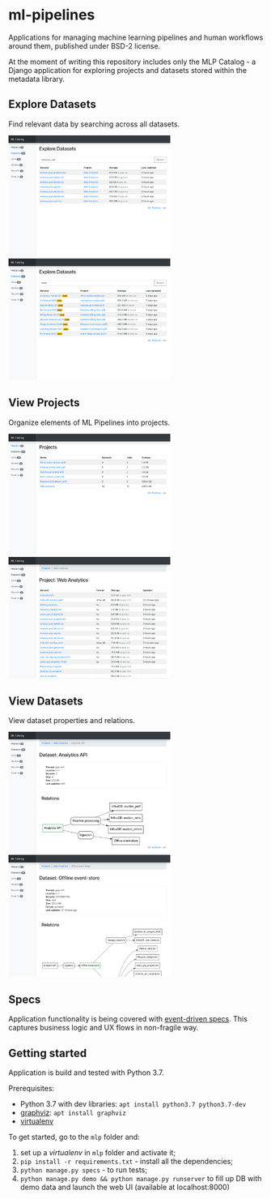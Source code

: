 # ml-pipelines

Applications for managing machine learning pipelines and human workflows around them, published under BSD-2 license.

At the moment of writing this repository includes only the MLP Catalog - a Django application for exploring projects and datasets stored within the metadata library.


## Explore Datasets

Find relevant data by searching across all datasets.

<a href="./doc/explore-datasets.png">
    <img src="./doc/explore-datasets-thumb.png" width="320" alt="explore datasets">
</a>


<a href="./doc/explore-datasets-2.png">
    <img src="./doc/explore-datasets-2-thumb.png" width="320" alt="explore datasets">
</a>

## View Projects

Organize elements of ML Pipelines into projects.


<a href="./doc/view-projects.png">
    <img src="./doc/view-projects-thumb.png" width="320" alt="view projects">
</a>

<a href="./doc/view-project.png">
    <img src="./doc/view-project-thumb.png" width="320" alt="view project">
</a>


## View Datasets

View dataset properties and relations.

<a href="./doc/view-dataset.png">
    <img src="./doc/view-dataset-thumb.png" width="320" alt="view datasets">
</a>


<a href="./doc/view-dataset-2.png">
    <img src="./doc/view-dataset-2-thumb.png" width="320" alt="view datasets">
</a>

## Specs

Application functionality is being covered with [event-driven specs](https://abdullin.com/sku-vault/event-driven-verification/). This captures business logic and UX flows in non-fragile way.

## Getting started

Application is build and tested with Python 3.7.

Prerequisites:

- Python 3.7 with dev libraries: `apt install python3.7 python3.7-dev`
- [graphviz](https://www.graphviz.org): `apt install graphviz`
- [virtualenv](https://virtualenv.pypa.io/en/latest/)

To get started, go to the `mlp` folder and:

1) set up a _virtualenv_ in `mlp` folder and activate it;
3) `pip install -r requirements.txt` - install all the dependencies;
4) `python manage.py specs` - to run tests;
5) `python manage.py demo && python manage.py runserver` to fill up DB with demo data and launch the web UI (available at localhost:8000)




